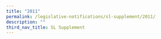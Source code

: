 ```yaml
---
title: "2011"
permalink: /legislative-notifications/sl-supplement/2011/
description: ""
third_nav_title: SL Supplement
---
```

